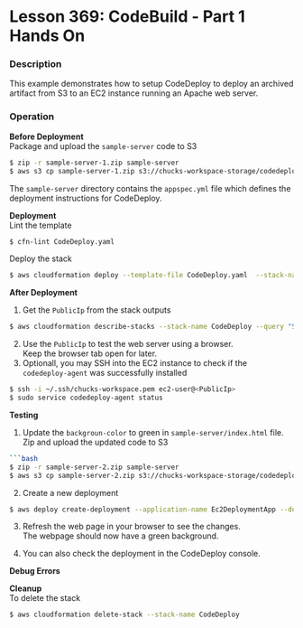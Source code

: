 # Lesson 369: CodeBuild - Part 1 Hands On

### Description

This example demonstrates how to setup CodeDeploy to deploy an archived artifact from S3 to an EC2 instance running an Apache web server.

### Operation

**Before Deployment**  
Package and upload the `sample-server` code to S3

```bash
$ zip -r sample-server-1.zip sample-server
$ aws s3 cp sample-server-1.zip s3://chucks-workspace-storage/codedeploy-artifacts/deployment-01.zip
```

The `sample-server` directory contains the `appspec.yml` file which defines the deployment instructions for CodeDeploy.

**Deployment**  
Lint the template

```bash
$ cfn-lint CodeDeploy.yaml
```

Deploy the stack

```bash
$ aws cloudformation deploy --template-file CodeDeploy.yaml  --stack-name CodeDeploy --capabilities CAPABILITY_NAMED_IAM
```

**After Deployment**

1. Get the `PublicIp` from the stack outputs

```bash
$ aws cloudformation describe-stacks --stack-name CodeDeploy --query "Stacks[0].Outputs" --no-cli-pager
```

2. Use the `PublicIp` to test the web server using a browser.  
   Keep the browser tab open for later.
3. Optionall, you may SSH into the EC2 instance to check if the `codedeploy-agent` was successfully installed

```bash
$ ssh -i ~/.ssh/chucks-workspace.pem ec2-user@<PublicIp>
$ sudo service codedeploy-agent status
```

**Testing**

1. Update the `backgroun-color` to green in `sample-server/index.html` file.  
   Zip and upload the updated code to S3

````bash
```bash
$ zip -r sample-server-2.zip sample-server
$ aws s3 cp sample-server-2.zip s3://chucks-workspace-storage/codedeploy-artifacts/deployment-02.zip
````

2. Create a new deployment

```bash
$ aws deploy create-deployment --application-name Ec2DeploymentApp --deployment-group-name DevEc2DeploymentGroup --s3-location bucket=chucks-workspace-storage,key=codedeploy-artifacts/deployment-02.zip,bundleType=zip
```

3. Refresh the web page in your browser to see the changes.  
   The webpage should now have a green background.

4. You can also check the deployment in the CodeDeploy console.

**Debug Errors**

**Cleanup**  
To delete the stack

```bash
$ aws cloudformation delete-stack --stack-name CodeDeploy
```
